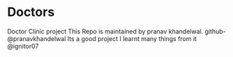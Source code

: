 # Doctors
Doctor Clinic project
This Repo is maintained by pranav khandelwal.
github-@pranavkhandelwal
Its a good project I learnt many things from it @ignitor07
